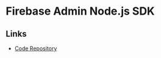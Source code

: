 # Firebase Admin Node.js SDK

## Links

- [Code Repository](https://github.com/firebase/firebase-admin-node)

